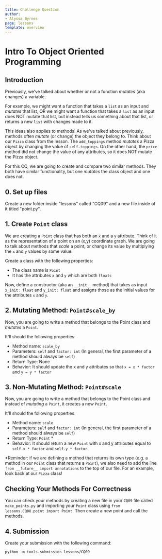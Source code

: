 ```yaml
---
title: Challenge Question 
author:
- Alyssa Byrnes
page: lessons
template: overview
---
```


# Intro To Object Oriented Programming 

## Introduction

Previously, we've talked about whether or not a function *mutates* (aka changes) a variable. 

For example, we might want a function that takes a `list` as an input and *mutates* that list, OR we might want a function that takes a `list` as an input does NOT mutate that list, but instead tells us something about that list, or returns a new `list` with changes made to it. 

This ideas also applies to methods! As we've talked about previously, methods often *mutate* (or change) the object they belong to. Think about our `Pizza` class from the lesson. The `add_toppings` method *mutates* a Pizza object by changing the value of `self.toppings`. On the other hand, the `price` method did not change the value of any attributes, so it does NOT mutate the Pizza object.

For this CQ, we are going to create and compare two similar methods. They both have similar functionality, but one *mutates* the class object and one does not.

## 0. Set up files
Create a new folder inside "lessons" called "CQ09" and a new file inside of it titled "point.py".

## 1. Create `Point` class

We are creating a `Point` class that has both an `x` and a `y` attribute. Think of it as the representation of a point on an (x,y) coordinate graph. We are going to talk about methods that *scale* a point, or change its value by multiplying the `x` and `y` values by some value.

Create a class with the following properties:

* The class name is `Point`
* It has the attributes `x` and `y` which are both `floats`

Now, define a constructor (aka an `__init__` method) that takes as input `x_init: float` and `y_init: float` and assigns those as the initial values for the attributes `x` and `y`. 

## 2. Mutating Method: `Point#scale_by`

Now, you are going to write a method that belongs to the Point class and *mutates* a `Point`. 

It'll should the following properties:

* Method name: `scale_by`
* Parameters: `self` and `factor: int` (In general, the first parameter of a method should always be `self`)
* Return Type: None
* Behavior: It should update the x and y attributes so that `x = x * factor` and `y = y * factor`



## 3. Non-Mutating Method: `Point#scale`

Now, you are going to write a method that belongs to the Point class and instead of *mutating* a `Point`, it creates a new `Point`. 

It'll should the following properties:

* Method name: `scale`
* Parameters: `self` and `factor: int` (In general, the first parameter of a method should always be `self`)
* Return Type: `Point` *
* Behavior: It should return a new `Point` with x and y attributes equal to `self.x * factor` and `self.y * factor`. 

*Reminder: if we are defining a method that returns its own type (e.g. a method in our `Point` class that returns a `Point`), we also need to add the line `from __future__ import annotations` to the top of our file. For an example, look back at our `Pizza` class!

## Checking Your Methods For Correctness

You can check your methods by creating a new file in your `CQ09` file called `make_points.py` and importing your `Point` class using `from lessons.CQ08.point import Point`. Then create a new point and call the methods.

## 4. Submission

Create your submission with the following command:

```
python -m tools.submission lessons/CQ09
```
